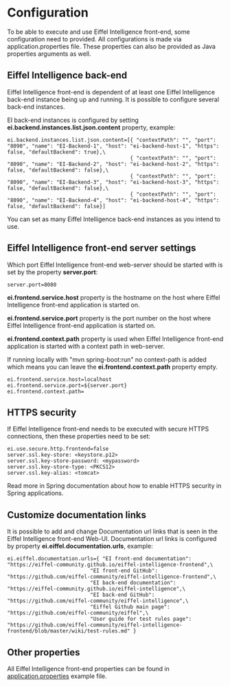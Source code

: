 # Configuration

To be able to execute and use Eiffel Intelligence front-end, some configuration 
need to provided. All configurations is made via application.properties file. 
These properties can also be provided as Java properties arguments as well.

## Eiffel Intelligence back-end

Eiffel Intelligence front-end is dependent of at least one Eiffel Intelligence 
back-end instance being up and running. It is possible to configure several back-end instances.

EI back-end instances is configured by setting **ei.backend.instances.list.json.content** property, example:

    ei.backend.instances.list.json.content=[{ "contextPath": "", "port": "8090", "name": "EI-Backend-1", "host": "ei-backend-host-1", "https": false, "defaultBackend": true},\
                                            { "contextPath": "", "port": "8090", "name": "EI-Backend-2", "host": "ei-backend-host-2", "https": false, "defaultBackend": false},\
                                            { "contextPath": "", "port": "8090", "name": "EI-Backend-3", "host": "ei-backend-host-3", "https": false, "defaultBackend": false},\
                                            { "contextPath": "", "port": "8090", "name": "EI-Backend-4", "host": "ei-backend-host-4", "https": false, "defaultBackend": false}]

You can set as many Eiffel Intelligence back-end instances as you intend to use.

## Eiffel Intelligence front-end server settings

Which port Eiffel Intelligence front-end web-server should be started with is set by the property **server.port**:

    server.port=8080

**ei.frontend.service.host** property is the hostname on the host where Eiffel 
Intelligence front-end application is started on.

**ei.frontend.service.port** property is the port number on the host where Eiffel 
Intelligence front-end application is started on.

**ei.frontend.context.path** property is used when Eiffel Intelligence front-end 
application is started with a context path in web-server.

If running locally with "mvn spring-boot:run" no context-path is added which 
means you can leave the **ei.frontend.context.path** property empty.

    ei.frontend.service.host=localhost
    ei.frontend.service.port=${server.port}
    ei.frontend.context.path=

## HTTPS security

If Eiffel Intelligence front-end needs to be executed with secure HTTPS connections, 
then these properties need to be set:

    ei.use.secure.http.frontend=false
    server.ssl.key-store: <keystore.p12>
    server.ssl.key-store-password: <mypassword>
    server.ssl.key-store-type: <PKCS12>
    server.ssl.key-alias: <tomcat>

Read more in Spring documentation about how to enable HTTPS security in Spring applications.

## Customize documentation links

It is possible to add and change Documentation url links that is seen in the Eiffel 
Intelligence front-end Web-UI. Documentation url links is configured by 
property **ei.eiffel.documentation.urls**, example:

    ei.eiffel.documentation.urls={ "EI front-end documentation": "https://eiffel-community.github.io/eiffel-intelligence-frontend",\
                               "EI front-end GitHub": "https://github.com/eiffel-community/eiffel-intelligence-frontend",\
                               "EI back-end documentation": "https://eiffel-community.github.io/eiffel-intelligence",\
                               "EI back-end GitHub": "https://github.com/eiffel-community/eiffel-intelligence",\
                               "Eiffel Github main page": "https://github.com/eiffel-community/eiffel",\
                               "User guide for test rules page": "https://github.com/eiffel-community/eiffel-intelligence-frontend/blob/master/wiki/test-rules.md" }

## Other properties

All Eiffel Intelligence front-end properties can be found in [application.properties](../src/main/resources/application.properties) example file.
